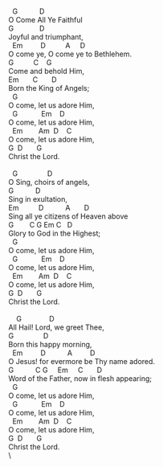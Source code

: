 \
&nbsp;&nbsp;G&nbsp;&nbsp;&nbsp;&nbsp;&nbsp;&nbsp;&nbsp;&nbsp;&nbsp;&nbsp;&nbsp;D\
O&nbsp;Come&nbsp;All&nbsp;Ye&nbsp;Faithful\
G&nbsp;&nbsp;&nbsp;&nbsp;&nbsp;&nbsp;&nbsp;&nbsp;&nbsp;&nbsp;&nbsp;&nbsp;&nbsp;D\
Joyful&nbsp;and&nbsp;triumphant,\
&nbsp;&nbsp;Em&nbsp;&nbsp;&nbsp;&nbsp;&nbsp;&nbsp;&nbsp;&nbsp;&nbsp;D&nbsp;&nbsp;&nbsp;&nbsp;&nbsp;&nbsp;&nbsp;&nbsp;&nbsp;&nbsp;A&nbsp;&nbsp;&nbsp;&nbsp;&nbsp;D\
O&nbsp;come&nbsp;ye,&nbsp;O&nbsp;come&nbsp;ye&nbsp;to&nbsp;Bethlehem.\
G&nbsp;&nbsp;&nbsp;&nbsp;&nbsp;&nbsp;&nbsp;&nbsp;&nbsp;&nbsp;C&nbsp;&nbsp;&nbsp;&nbsp;G\
Come&nbsp;and&nbsp;behold&nbsp;Him,\
Em&nbsp;&nbsp;&nbsp;&nbsp;&nbsp;&nbsp;&nbsp;C&nbsp;&nbsp;&nbsp;&nbsp;&nbsp;&nbsp;&nbsp;D\
Born&nbsp;the&nbsp;King&nbsp;of&nbsp;Angels;\
&nbsp;&nbsp;G\
O&nbsp;come,&nbsp;let&nbsp;us&nbsp;adore&nbsp;Him,\
&nbsp;&nbsp;G&nbsp;&nbsp;&nbsp;&nbsp;&nbsp;&nbsp;&nbsp;&nbsp;&nbsp;&nbsp;&nbsp;&nbsp;Em&nbsp;&nbsp;&nbsp;&nbsp;D\
O&nbsp;come,&nbsp;let&nbsp;us&nbsp;adore&nbsp;Him,\
&nbsp;&nbsp;Em&nbsp;&nbsp;&nbsp;&nbsp;&nbsp;&nbsp;&nbsp;&nbsp;Am&nbsp;&nbsp;D&nbsp;&nbsp;&nbsp;&nbsp;C\
O&nbsp;come,&nbsp;let&nbsp;us&nbsp;adore&nbsp;Him,\
G&nbsp;&nbsp;D&nbsp;&nbsp;&nbsp;&nbsp;&nbsp;&nbsp;&nbsp;G\
Christ&nbsp;the&nbsp;Lord.\
\
&nbsp;&nbsp;G&nbsp;&nbsp;&nbsp;&nbsp;&nbsp;&nbsp;&nbsp;&nbsp;&nbsp;&nbsp;&nbsp;&nbsp;&nbsp;&nbsp;&nbsp;D\
O&nbsp;Sing,&nbsp;choirs&nbsp;of&nbsp;angels,\
G&nbsp;&nbsp;&nbsp;&nbsp;&nbsp;&nbsp;&nbsp;&nbsp;&nbsp;&nbsp;&nbsp;D\
Sing&nbsp;in&nbsp;exultation,\
Em&nbsp;&nbsp;&nbsp;&nbsp;&nbsp;&nbsp;&nbsp;&nbsp;&nbsp;&nbsp;D&nbsp;&nbsp;&nbsp;&nbsp;&nbsp;&nbsp;&nbsp;&nbsp;&nbsp;&nbsp;&nbsp;A&nbsp;&nbsp;&nbsp;&nbsp;&nbsp;&nbsp;&nbsp;D\
Sing&nbsp;all&nbsp;ye&nbsp;citizens&nbsp;of&nbsp;Heaven&nbsp;above\
G&nbsp;&nbsp;&nbsp;&nbsp;&nbsp;&nbsp;&nbsp;&nbsp;C&nbsp;G&nbsp;Em&nbsp;C&nbsp;&nbsp;&nbsp;D\
Glory&nbsp;to&nbsp;God&nbsp;in&nbsp;the&nbsp;Highest;\
&nbsp;&nbsp;G\
O&nbsp;come,&nbsp;let&nbsp;us&nbsp;adore&nbsp;Him,\
&nbsp;&nbsp;G&nbsp;&nbsp;&nbsp;&nbsp;&nbsp;&nbsp;&nbsp;&nbsp;&nbsp;&nbsp;&nbsp;&nbsp;Em&nbsp;&nbsp;&nbsp;&nbsp;D\
O&nbsp;come,&nbsp;let&nbsp;us&nbsp;adore&nbsp;Him,\
&nbsp;&nbsp;Em&nbsp;&nbsp;&nbsp;&nbsp;&nbsp;&nbsp;&nbsp;&nbsp;Am&nbsp;&nbsp;D&nbsp;&nbsp;&nbsp;&nbsp;C\
O&nbsp;come,&nbsp;let&nbsp;us&nbsp;adore&nbsp;Him,\
G&nbsp;&nbsp;D&nbsp;&nbsp;&nbsp;&nbsp;&nbsp;&nbsp;&nbsp;G\
Christ&nbsp;the&nbsp;Lord.\
\
&nbsp;&nbsp;&nbsp;&nbsp;G&nbsp;&nbsp;&nbsp;&nbsp;&nbsp;&nbsp;&nbsp;&nbsp;&nbsp;&nbsp;&nbsp;&nbsp;&nbsp;&nbsp;D\
All&nbsp;Hail!&nbsp;Lord,&nbsp;we&nbsp;greet&nbsp;Thee,\
G&nbsp;&nbsp;&nbsp;&nbsp;&nbsp;&nbsp;&nbsp;&nbsp;&nbsp;&nbsp;&nbsp;&nbsp;&nbsp;&nbsp;&nbsp;D\
Born&nbsp;this&nbsp;happy&nbsp;morning,\
&nbsp;&nbsp;Em&nbsp;&nbsp;&nbsp;&nbsp;&nbsp;&nbsp;&nbsp;&nbsp;&nbsp;D&nbsp;&nbsp;&nbsp;&nbsp;&nbsp;&nbsp;&nbsp;&nbsp;&nbsp;&nbsp;&nbsp;A&nbsp;&nbsp;&nbsp;&nbsp;&nbsp;&nbsp;&nbsp;&nbsp;&nbsp;D\
O&nbsp;Jesus!&nbsp;for&nbsp;evermore&nbsp;be&nbsp;Thy&nbsp;name&nbsp;adored.\
G&nbsp;&nbsp;&nbsp;&nbsp;&nbsp;&nbsp;&nbsp;&nbsp;&nbsp;&nbsp;&nbsp;C&nbsp;G&nbsp;&nbsp;&nbsp;&nbsp;&nbsp;Em&nbsp;&nbsp;&nbsp;&nbsp;&nbsp;C&nbsp;&nbsp;&nbsp;&nbsp;&nbsp;&nbsp;&nbsp;D\
Word&nbsp;of&nbsp;the&nbsp;Father,&nbsp;now&nbsp;in&nbsp;flesh&nbsp;appearing;\
&nbsp;&nbsp;G\
O&nbsp;come,&nbsp;let&nbsp;us&nbsp;adore&nbsp;Him,\
&nbsp;&nbsp;G&nbsp;&nbsp;&nbsp;&nbsp;&nbsp;&nbsp;&nbsp;&nbsp;&nbsp;&nbsp;&nbsp;&nbsp;Em&nbsp;&nbsp;&nbsp;&nbsp;D\
O&nbsp;come,&nbsp;let&nbsp;us&nbsp;adore&nbsp;Him,\
&nbsp;&nbsp;Em&nbsp;&nbsp;&nbsp;&nbsp;&nbsp;&nbsp;&nbsp;&nbsp;Am&nbsp;&nbsp;D&nbsp;&nbsp;&nbsp;&nbsp;C\
O&nbsp;come,&nbsp;let&nbsp;us&nbsp;adore&nbsp;Him,\
G&nbsp;&nbsp;D&nbsp;&nbsp;&nbsp;&nbsp;&nbsp;&nbsp;&nbsp;G\
Christ&nbsp;the&nbsp;Lord.\
\

